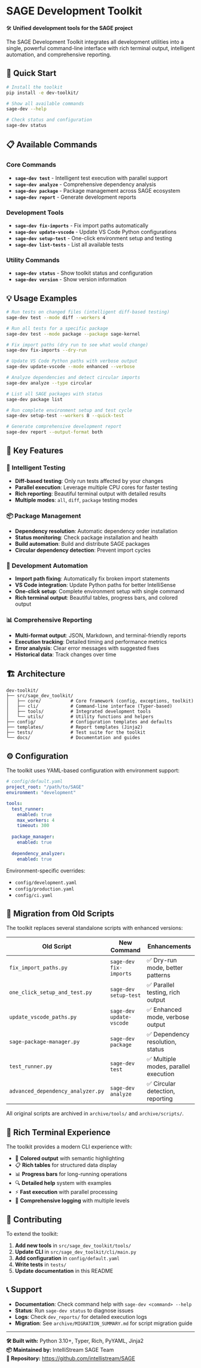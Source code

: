 # SAGE Development Toolkit

🛠️ **Unified development tools for the SAGE project**

The SAGE Development Toolkit integrates all development utilities into a single, powerful command-line interface with rich terminal output, intelligent automation, and comprehensive reporting.

## 🚀 Quick Start

```bash
# Install the toolkit
pip install -e dev-toolkit/

# Show all available commands  
sage-dev --help

# Check status and configuration
sage-dev status
```

## 📋 Available Commands

### Core Commands
- **`sage-dev test`** - Intelligent test execution with parallel support
- **`sage-dev analyze`** - Comprehensive dependency analysis
- **`sage-dev package`** - Package management across SAGE ecosystem  
- **`sage-dev report`** - Generate development reports

### Development Tools
- **`sage-dev fix-imports`** - Fix import paths automatically
- **`sage-dev update-vscode`** - Update VS Code Python configurations
- **`sage-dev setup-test`** - One-click environment setup and testing
- **`sage-dev list-tests`** - List all available tests

### Utility Commands
- **`sage-dev status`** - Show toolkit status and configuration
- **`sage-dev version`** - Show version information

## 💡 Usage Examples

```bash
# Run tests on changed files (intelligent diff-based testing)
sage-dev test --mode diff --workers 4

# Run all tests for a specific package
sage-dev test --mode package --package sage-kernel

# Fix import paths (dry run to see what would change)
sage-dev fix-imports --dry-run

# Update VS Code Python paths with verbose output
sage-dev update-vscode --mode enhanced --verbose

# Analyze dependencies and detect circular imports
sage-dev analyze --type circular

# List all SAGE packages with status
sage-dev package list

# Run complete environment setup and test cycle
sage-dev setup-test --workers 8 --quick-test

# Generate comprehensive development report  
sage-dev report --output-format both
```

## 🎯 Key Features

### 🔬 **Intelligent Testing**
- **Diff-based testing**: Only run tests affected by your changes
- **Parallel execution**: Leverage multiple CPU cores for faster testing
- **Rich reporting**: Beautiful terminal output with detailed results
- **Multiple modes**: `all`, `diff`, `package` testing modes

### 📦 **Package Management**  
- **Dependency resolution**: Automatic dependency order installation
- **Status monitoring**: Check package installation and health
- **Build automation**: Build and distribute SAGE packages
- **Circular dependency detection**: Prevent import cycles

### 🔧 **Development Automation**
- **Import path fixing**: Automatically fix broken import statements
- **VS Code integration**: Update Python paths for better IntelliSense
- **One-click setup**: Complete environment setup with single command
- **Rich terminal output**: Beautiful tables, progress bars, and colored output

### 📊 **Comprehensive Reporting**
- **Multi-format output**: JSON, Markdown, and terminal-friendly reports
- **Execution tracking**: Detailed timing and performance metrics
- **Error analysis**: Clear error messages with suggested fixes
- **Historical data**: Track changes over time

## 🏗️ Architecture

```
dev-toolkit/
├── src/sage_dev_toolkit/
│   ├── core/           # Core framework (config, exceptions, toolkit)
│   ├── cli/            # Command-line interface (Typer-based)
│   ├── tools/          # Integrated development tools
│   └── utils/          # Utility functions and helpers
├── config/             # Configuration templates and defaults
├── templates/          # Report templates (Jinja2)
├── tests/              # Test suite for the toolkit
└── docs/               # Documentation and guides
```

## ⚙️ Configuration

The toolkit uses YAML-based configuration with environment support:

```yaml
# config/default.yaml
project_root: "/path/to/SAGE" 
environment: "development"

tools:
  test_runner:
    enabled: true
    max_workers: 4
    timeout: 300
  
  package_manager:
    enabled: true
    
  dependency_analyzer:
    enabled: true
```

Environment-specific overrides:
- `config/development.yaml`
- `config/production.yaml` 
- `config/ci.yaml`

## 🔄 Migration from Old Scripts

The toolkit replaces several standalone scripts with enhanced versions:

| **Old Script** | **New Command** | **Enhancements** |
|----------------|-----------------|------------------|
| `fix_import_paths.py` | `sage-dev fix-imports` | ✅ Dry-run mode, better patterns |
| `one_click_setup_and_test.py` | `sage-dev setup-test` | ✅ Parallel testing, rich output |
| `update_vscode_paths.py` | `sage-dev update-vscode` | ✅ Enhanced mode, verbose output |
| `sage-package-manager.py` | `sage-dev package` | ✅ Dependency resolution, status |
| `test_runner.py` | `sage-dev test` | ✅ Multiple modes, parallel execution |
| `advanced_dependency_analyzer.py` | `sage-dev analyze` | ✅ Circular detection, reporting |

All original scripts are archived in `archive/tools/` and `archive/scripts/`.

## 🎨 Rich Terminal Experience

The toolkit provides a modern CLI experience with:

- 🎨 **Colored output** with semantic highlighting
- 📋 **Rich tables** for structured data display
- 📊 **Progress bars** for long-running operations
- 🔍 **Detailed help** system with examples
- ⚡ **Fast execution** with parallel processing
- 📝 **Comprehensive logging** with multiple levels

## 🤝 Contributing

To extend the toolkit:

1. **Add new tools** in `src/sage_dev_toolkit/tools/`
2. **Update CLI** in `src/sage_dev_toolkit/cli/main.py`
3. **Add configuration** in `config/default.yaml`
4. **Write tests** in `tests/`
5. **Update documentation** in this README

## 📞 Support

- **Documentation**: Check command help with `sage-dev <command> --help`
- **Status**: Run `sage-dev status` to diagnose issues
- **Logs**: Check `dev_reports/` for detailed execution logs
- **Migration**: See `archive/MIGRATION_SUMMARY.md` for script migration guide

---

**🛠️ Built with:** Python 3.10+, Typer, Rich, PyYAML, Jinja2  
**📦 Maintained by:** IntelliStream SAGE Team  
**🔗 Repository:** https://github.com/intellistream/SAGE
